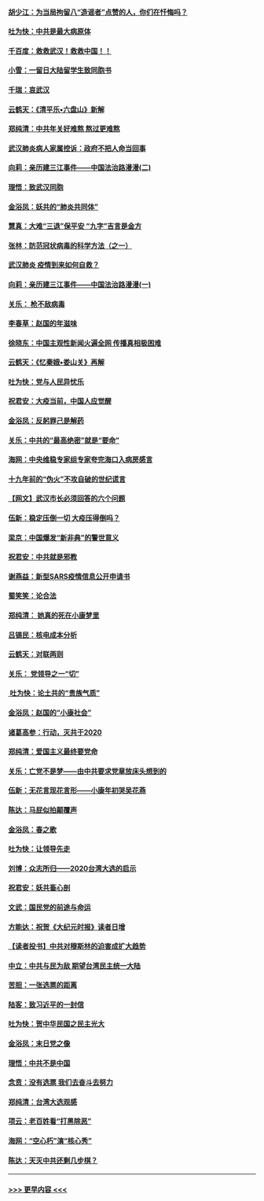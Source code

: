 #### [胡少江：为当局拘留八“造谣者”点赞的人，你们在忏悔吗？](../pages/nsc993/n11836801.md?t=02020301) 
#### [吐为快：中共是最大病原体](../pages/nsc993/n11836748.md?t=02020301) 
#### [千百度：救救武汉！救救中国！！](../pages/nsc993/n11836145.md?t=02020301) 
#### [小雪：一留日大陆留学生致同胞书](../pages/nsc993/n11834624.md?t=02020301) 
#### [千瑞：哀武汉](../pages/nsc993/n11833647.md?t=02020301) 
#### [云鹤天：《清平乐▪六盘山》新解](../pages/nsc993/n11833611.md?t=02020301) 
#### [郑纯清：中共年关好难熬 熬过更难熬](../pages/nsc993/n11833489.md?t=02020301) 
#### [武汉肺炎病人家属控诉：政府不把人命当回事](../pages/nsc993/n11833205.md?t=02020301) 
#### [向莉：亲历建三江事件——中国法治路漫漫(二)](../pages/nsc993/n11829102.md?t=02020301) 
#### [理悟：致武汉同胞](../pages/nsc993/n11831522.md?t=02020301) 
#### [金浴凤：妖共的“肺炎共同体”](../pages/nsc993/n11829448.md?t=02020301) 
#### [慧真：大难“三退”保平安 “九字”吉言是金方](../pages/nsc993/n11829501.md?t=02020301) 
#### [张林：防范冠状病毒的科学方法（之一）](../pages/nsc993/n11828618.md?t=02020301) 
#### [武汉肺炎 疫情到来如何自救？](../pages/nsc993/n11827632.md?t=02020301) 
#### [向莉：亲历建三江事件——中国法治路漫漫(一)](../pages/nsc993/n11827190.md?t=02020301) 
#### [关乐： 枪不敌病毒](../pages/nsc993/n11826746.md?t=02020301) 
#### [李春草：赵国的年滋味](../pages/nsc993/n11826321.md?t=02020301) 
#### [徐晓东：中国主观性新闻火遍全网 传播真相极困难](../pages/nsc993/n11826508.md?t=02020301) 
#### [云鹤天：《忆秦娥▪娄山关》再解](../pages/nsc993/n11824682.md?t=02020301) 
#### [吐为快：党与人民异忧乐](../pages/nsc993/n11824660.md?t=02020301) 
#### [祝君安：大疫当前，中国人应觉醒](../pages/nsc993/n11821946.md?t=02020301) 
#### [金浴凤：反躬罪己是解药](../pages/nsc993/n11820280.md?t=02020301) 
#### [关乐：中共的“最高绝密”就是“要命”](../pages/nsc993/n11816946.md?t=02020301) 
#### [海网：中央维稳专家组专家夸完海口入病房感言](../pages/nsc993/n11815138.md?t=02020301) 
#### [十九年前的“伪火”不攻自破的世纪谎言](../pages/nsc993/n11813238.md?t=02020301) 
#### [【网文】武汉市长必须回答的六个问题](../pages/nsc993/n11813848.md?t=02020301) 
#### [伍新：稳定压倒一切 大疫压得倒吗？](../pages/nsc993/n11812634.md?t=02020301) 
#### [梁京：中国爆发“新非典”的警世意义](../pages/nsc993/n11812554.md?t=02020301) 
#### [祝君安：中共就是邪教](../pages/nsc993/n11812431.md?t=02020301) 
#### [谢燕益：新型SARS疫情信息公开申请书](../pages/nsc993/n11808840.md?t=02020301) 
#### [蜀笑笑：论合法](../pages/nsc993/n11808064.md?t=02020301) 
#### [郑纯清： 她真的死在小康梦里](../pages/nsc993/n11806623.md?t=02020301) 
#### [吕锡民：核电成本分析](../pages/nsc993/n11806284.md?t=02020301) 
#### [云鹤天：对联两则](../pages/nsc993/n11805957.md?t=02020301) 
#### [关乐： 党领导之一“切”](../pages/nsc993/n11804505.md?t=02020301) 
#### [ 吐为快：论土共的“贵族气质”](../pages/nsc993/n11804490.md?t=02020301) 
#### [金浴凤：赵国的“小康社会”](../pages/nsc993/n11804452.md?t=02020301) 
#### [诸葛高参：行动，灭共于2020](../pages/nsc993/n11804120.md?t=02020301) 
#### [郑纯清：爱国主义最终要党命](../pages/nsc993/n11802197.md?t=02020301) 
#### [关乐：亡党不是梦——由中共要求党章放床头想到的](../pages/nsc993/n11802156.md?t=02020301) 
#### [伍新：无花言现花言形——小康年初哭吴花燕](../pages/nsc993/n11800044.md?t=02020301) 
#### [陈达：马屁似拍颠覆声](../pages/nsc993/n11800010.md?t=02020301) 
#### [金浴凤：春之歌](../pages/nsc993/n11797687.md?t=02020301) 
#### [吐为快：让领导先走](../pages/nsc993/n11797512.md?t=02020301) 
#### [刘博：众志所归——2020台湾大选的启示](../pages/nsc993/n11796878.md?t=02020301) 
#### [祝君安：妖共畜心剖](../pages/nsc993/n11794273.md?t=02020301) 
#### [文武：国民党的前途与命运](../pages/nsc993/n11794198.md?t=02020301) 
#### [方能达：祝贺《大纪元时报》读者日增](../pages/nsc993/n11793807.md?t=02020301) 
#### [【读者投书】中共对穆斯林的迫害成扩大趋势](../pages/nsc993/n11791371.md?t=02020301) 
#### [中立：中共与民为敌 期望台湾民主统一大陆](../pages/nsc993/n11790392.md?t=02020301) 
#### [苦胆：一张选票的距离](../pages/nsc993/n11788914.md?t=02020301) 
#### [陆客：致习近平的一封信](../pages/nsc993/n11788867.md?t=02020301) 
#### [吐为快：贺中华民国之民主光大](../pages/nsc993/n11788618.md?t=02020301) 
#### [金浴凤：末日党之像](../pages/nsc993/n11787475.md?t=02020301) 
#### [理悟：中共不是中国](../pages/nsc993/n11787463.md?t=02020301) 
#### [念贲：没有选票  我们去奋斗去努力](../pages/nsc993/n11787398.md?t=02020301) 
#### [郑纯清：台湾大选观感](../pages/nsc993/n11786210.md?t=02020301) 
#### [项云：老百姓看“打黑除恶”](../pages/nsc993/n11785398.md?t=02020301) 
#### [海网：“空心朽”演“核心秀”](../pages/nsc993/n11783874.md?t=02020301) 
#### [陈达：天灭中共还剩几步棋？](../pages/nsc993/n11783719.md?t=02020301) 

----
#### [ >>> 更早内容 <<< ](../indexes/nsc993-earlier.md)
